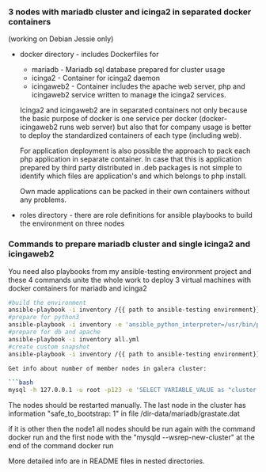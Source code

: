 ### 3 nodes with mariadb cluster and icinga2 in separated docker containers

(working on Debian Jessie only)

- docker directory - includes Dockerfiles for
  - mariadb - Mariadb sql database prepared for cluster usage
  - icinga2 - Container for icinga2 daemon
  - icingaweb2 - Container includes the apache web server, php and icingaweb2 service written to manage the icinga2 services.

  Icinga2 and icingaweb2 are in separated containers not only because the basic purpose of docker is one service per docker (docker-icingaweb2 runs web server) but also that for company usage is better to deploy the standardized containers of each type (including web).  

  For application deployment is also possible the approach to pack each php application in separate container. In case that this is application prepared by third party distributed in .deb packages is not simple to identify which files are application's and which belongs to php install.

  Own made applications can be packed in their own containers without any problems.

- roles directory - there are role definitions for ansible playbooks to build the environment on three nodes

### Commands to prepare mariadb cluster and single icinga2 and icingaweb2
You need also playbooks from my ansible-testing environment project
and these 4 commands unite the whole work to deploy 3 virtual machines with docker containers
for mariadb and icinga2

```bash
#build the environment
ansible-playbook -i inventory /{{ path to ansible-testing environment}}/create-update-config.yml --extra-vars "@group_vars/all.yml" -e 'ansible_python_interpreter=/usr/bin/python'
#prepare for python3
ansible-playbook -i inventory -e 'ansible_python_interpreter=/usr/bin/python' packages-req.yml
#prepare for db and apache
ansible-playbook -i inventory all.yml
#create custom snapshot
ansible-playbook -i inventory /{{ path to ansible-testing environment}}/snapshot-create-custom.yml --extra-vars "@group_vars/all.yml" -e 'ansible_python_interpreter=/usr/bin/python'

Get info about number of member nodes in galera cluster:

```bash
mysql -h 127.0.0.1 -u root -p123 -e 'SELECT VARIABLE_VALUE as "cluster size" FROM INFORMATION_SCHEMA.GLOBAL_STATUS WHERE VARIABLE_NAME="wsrep_cluster_size"'
```

The nodes should be restarted manually. The last node in the cluster has information "safe_to_bootstrap: 1" in file /dir-data/mariadb/grastate.dat

if it is other then the node1 all nodes should be run again with the command docker run and the first node with the "mysqld --wsrep-new-cluster" at the end of the command docker run

More detailed info are in README files in nested directories.
